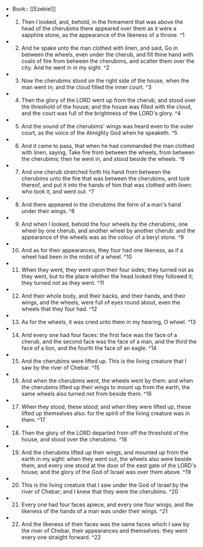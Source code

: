 - Book:: [[Ezekiel]]
- 1. Then I looked, and, behold, in the firmament that was above the head of the cherubims there appeared over them as it were a sapphire stone, as the appearance of the likeness of a throne. ^1
- 2. And he spake unto the man clothed with linen, and said, Go in between the wheels, even under the cherub, and fill thine hand with coals of fire from between the cherubims, and scatter them over the city. And he went in in my sight. ^2
- 3. Now the cherubims stood on the right side of the house, when the man went in; and the cloud filled the inner court. ^3
- 4. Then the glory of the LORD went up from the cherub, and stood over the threshold of the house; and the house was filled with the cloud, and the court was full of the brightness of the LORD's glory. ^4
- 5. And the sound of the cherubims' wings was heard even to the outer court, as the voice of the Almighty God when he speaketh. ^5
- 6. And it came to pass, that when he had commanded the man clothed with linen, saying, Take fire from between the wheels, from between the cherubims; then he went in, and stood beside the wheels. ^6
- 7. And one cherub stretched forth his hand from between the cherubims unto the fire that was between the cherubims, and took thereof, and put it into the hands of him that was clothed with linen: who took it, and went out. ^7
- 8. And there appeared in the cherubims the form of a man's hand under their wings. ^8
- 9. And when I looked, behold the four wheels by the cherubims, one wheel by one cherub, and another wheel by another cherub: and the appearance of the wheels was as the colour of a beryl stone. ^9
- 10. And as for their appearances, they four had one likeness, as if a wheel had been in the midst of a wheel. ^10
- 11. When they went, they went upon their four sides; they turned not as they went, but to the place whither the head looked they followed it; they turned not as they went. ^11
- 12. And their whole body, and their backs, and their hands, and their wings, and the wheels, were full of eyes round about, even the wheels that they four had. ^12
- 13. As for the wheels, it was cried unto them in my hearing, O wheel. ^13
- 14. And every one had four faces: the first face was the face of a cherub, and the second face was the face of a man, and the third the face of a lion, and the fourth the face of an eagle. ^14
- 15. And the cherubims were lifted up. This is the living creature that I saw by the river of Chebar. ^15
- 16. And when the cherubims went, the wheels went by them: and when the cherubims lifted up their wings to mount up from the earth, the same wheels also turned not from beside them. ^16
- 17. When they stood, these stood; and when they were lifted up, these lifted up themselves also: for the spirit of the living creature was in them. ^17
- 18. Then the glory of the LORD departed from off the threshold of the house, and stood over the cherubims. ^18
- 19. And the cherubims lifted up their wings, and mounted up from the earth in my sight: when they went out, the wheels also were beside them, and every one stood at the door of the east gate of the LORD's house; and the glory of the God of Israel was over them above. ^19
- 20. This is the living creature that I saw under the God of Israel by the river of Chebar; and I knew that they were the cherubims. ^20
- 21. Every one had four faces apiece, and every one four wings; and the likeness of the hands of a man was under their wings. ^21
- 22. And the likeness of their faces was the same faces which I saw by the river of Chebar, their appearances and themselves: they went every one straight forward. ^22
